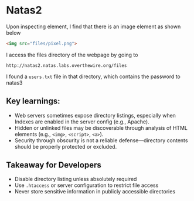 # Natas2
Upon inspecting element, I find that there is an image element as shown below
```html
<img src="files/pixel.png">
```
I access the files directory of the webpage by going to
```text
http://natas2.natas.labs.overthewire.org/files
```

I found a ```users.txt``` file in that directory, which contains the password to natas3


## Key learnings: 
* Web servers sometimes expose directory listings, especially when Indexes are enabled in the server config (e.g., Apache).
* Hidden or unlinked files may be discoverable through analysis of HTML elements (e.g., ```<img>```, ```<script>```, ```<a>```).
* Security through obscurity is not a reliable defense—directory contents should be properly protected or excluded.

## Takeaway for Developers
* Disable directory listing unless absolutely required
* Use ```.htaccess``` or server configuration to restrict file access
* Never store sensitive information in publicly accessible directories
